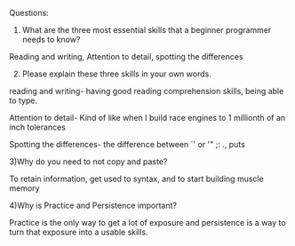 Questions:
1) What are the three most essential skills that a beginner programmer needs to know?

Reading and writing, Attention to detail, spotting the differences

2) Please explain these three skills in your own words.

reading and writing- having good reading comprehension skills, being able to type. 

Attention to detail- Kind of like when I build race engines to 1 millionth of an inch tolerances

Spotting the differences-  the difference between `' or '" ;: ., puts 

3)Why do you need to not copy and paste?

To retain information, get used to syntax, and to start building muscle memory


4)Why is Practice and Persistence important?

Practice is the only way to get a lot of exposure and persistence is a way to turn that exposure
into a usable skills.

